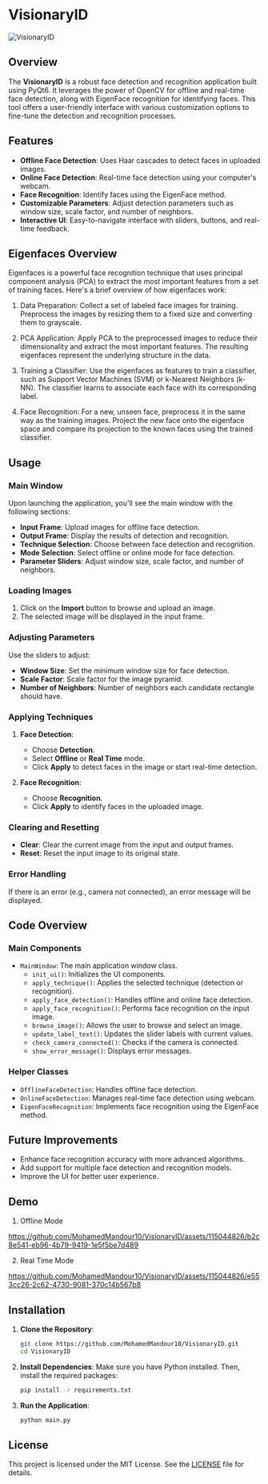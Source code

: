 # VisionaryID

![VisionaryID](https://i.ibb.co/TM69Fr0/FINAL-PROJECT.jpg)

## Overview

The **VisionaryID** is a robust face detection and recognition application built using PyQt6. It leverages the power of OpenCV for offline and real-time face detection, along with EigenFace recognition for identifying faces. This tool offers a user-friendly interface with various customization options to fine-tune the detection and recognition processes.

## Features

- **Offline Face Detection**: Uses Haar cascades to detect faces in uploaded images.
- **Online Face Detection**: Real-time face detection using your computer's webcam.
- **Face Recognition**: Identify faces using the EigenFace method.
- **Customizable Parameters**: Adjust detection parameters such as window size, scale factor, and number of neighbors.
- **Interactive UI**: Easy-to-navigate interface with sliders, buttons, and real-time feedback.

## Eigenfaces Overview
Eigenfaces is a powerful face recognition technique that uses principal component analysis (PCA) to extract the most important features from a set of training faces. Here's a brief overview of how eigenfaces work:

1. Data Preparation: Collect a set of labeled face images for training. Preprocess the images by resizing them to a fixed size and converting them to grayscale.

2. PCA Application: Apply PCA to the preprocessed images to reduce their dimensionality and extract the most important features. The resulting eigenfaces represent the underlying structure in the data.

3. Training a Classifier: Use the eigenfaces as features to train a classifier, such as Support Vector Machines (SVM) or k-Nearest Neighbors (k-NN). The classifier learns to associate each face with its corresponding label.

4. Face Recognition: For a new, unseen face, preprocess it in the same way as the training images. Project the new face onto the eigenface space and compare its projection to the known faces using the trained classifier.

## Usage

### Main Window

Upon launching the application, you'll see the main window with the following sections:

- **Input Frame**: Upload images for offline face detection.
- **Output Frame**: Display the results of detection and recognition.
- **Technique Selection**: Choose between face detection and recognition.
- **Mode Selection**: Select offline or online mode for face detection.
- **Parameter Sliders**: Adjust window size, scale factor, and number of neighbors.

### Loading Images

1. Click on the **Import** button to browse and upload an image.
2. The selected image will be displayed in the input frame.

### Adjusting Parameters

Use the sliders to adjust:
- **Window Size**: Set the minimum window size for face detection.
- **Scale Factor**: Scale factor for the image pyramid.
- **Number of Neighbors**: Number of neighbors each candidate rectangle should have.

### Applying Techniques

1. **Face Detection**:
    - Choose **Detection**.
    - Select **Offline** or **Real Time** mode.
    - Click **Apply** to detect faces in the image or start real-time detection.

2. **Face Recognition**:
    - Choose **Recognition**.
    - Click **Apply** to identify faces in the uploaded image.

### Clearing and Resetting

- **Clear**: Clear the current image from the input and output frames.
- **Reset**: Reset the input image to its original state.

### Error Handling

If there is an error (e.g., camera not connected), an error message will be displayed.

## Code Overview

### Main Components

- `MainWindow`: The main application window class.
    - `init_ui()`: Initializes the UI components.
    - `apply_technique()`: Applies the selected technique (detection or recognition).
    - `apply_face_detection()`: Handles offline and online face detection.
    - `apply_face_recognition()`: Performs face recognition on the input image.
    - `browse_image()`: Allows the user to browse and select an image.
    - `update_label_text()`: Updates the slider labels with current values.
    - `check_camera_connected()`: Checks if the camera is connected.
    - `show_error_message()`: Displays error messages.

### Helper Classes

- `OfflineFaceDetection`: Handles offline face detection.
- `OnlineFaceDetection`: Manages real-time face detection using webcam.
- `EigenFaceRecognition`: Implements face recognition using the EigenFace method.

## Future Improvements

- Enhance face recognition accuracy with more advanced algorithms.
- Add support for multiple face detection and recognition models.
- Improve the UI for better user experience.

## Demo

1. Offline Mode


https://github.com/MohamedMandour10/VisionaryID/assets/115044826/b2c8e541-eb96-4b79-9419-1e5f5be7d489

2. Real Time Mode
   


https://github.com/MohamedMandour10/VisionaryID/assets/115044826/e553cc26-2c62-4730-9081-370c14b567b8


## Installation

1. **Clone the Repository**:
    ```sh
    git clone https://github.com/MohamedMandour10/VisionaryID.git
    cd VisionaryID
    ```

2. **Install Dependencies**:
    Make sure you have Python installed. Then, install the required packages:
    ```sh
    pip install -r requirements.txt
    ```

3. **Run the Application**:
    ```sh
    python main.py
    ```

## License

This project is licensed under the MIT License. See the [LICENSE](LICENSE) file for details.
